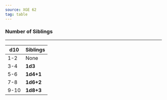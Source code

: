 ```yaml
---
source: XGE 62
tag: table
---
```


### Number of Siblings
---
|d10|Siblings|
|----|------------|
|1-2|None|
|3-4|**1d3**|
|5-6|**1d4+1**|
|7-8|**1d6+2**|
|9-10|**1d8+3**|
